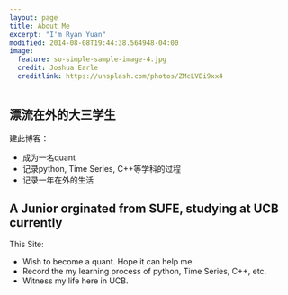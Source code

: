 ```yaml
---
layout: page
title: About Me
excerpt: "I'm Ryan Yuan"
modified: 2014-08-08T19:44:38.564948-04:00
image:
  feature: so-simple-sample-image-4.jpg
  credit: Joshua Earle
  creditlink: https://unsplash.com/photos/ZMcLVBi9xx4
---
```


## 漂流在外的大三学生

建此博客：
* 成为一名quant
* 记录python, Time Series, C++等学科的过程
* 记录一年在外的生活

## A Junior orginated from SUFE, studying at UCB currently 

This Site:
* Wish to become a quant. Hope it can help me
* Record the my learning process of python, Time Series, C++, etc.
* Witness my life here in UCB.
